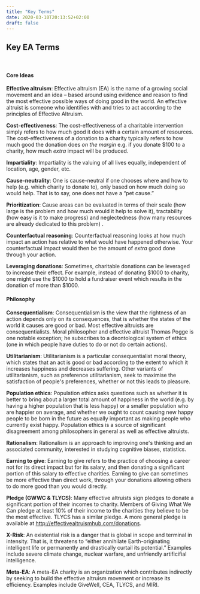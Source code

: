 ```yaml
---
title: "Key Terms"
date: 2020-03-10T20:13:52+02:00
draft: false
---
```


## Key EA Terms
<br>

#### Core Ideas
**Effective altruism**: Effective altruism (EA) is the name of a growing social movement and an idea – based around using evidence and reason to find the most effective possible ways of doing good in the world. An effective altruist is someone who identifies with and tries to act according to the principles of Effective Altruism.

**Cost-effectiveness**: The cost-effectiveness of a charitable intervention simply refers to how much good it does with a certain amount of resources. The cost-effectiveness of a donation to a charity typically refers to how much good the donation does *on the margin* e.g. if you donate $100 to a charity, how much *extra* impact will be produced.

**Impartiality**: Impartiality is the valuing of all lives equally, independent of location, age, gender, etc.

**Cause-neutrality**: One is cause-neutral if one chooses where and how to help (e.g. which charity to donate to), only based on how much doing so would help. That is to say, one does not have a “pet cause.”

**Prioritization**: Cause areas can be evaluated in terms of their scale (how large is the problem and how much would it help to solve it), tractability (how easy is it to make progress) and neglectedness (how many resources are already dedicated to this problem) 
.

**Counterfactual reasoning**: Counterfactual reasoning looks at how much impact an action has relative to what would have happened otherwise. Your counterfactual impact would then be the amount of *extra* good done through your action.

**Leveraging donations**: Sometimes, charitable donations can be leveraged to increase their effect. For example, instead of donating $1000 to charity, one might use the $1000 to hold a fundraiser event which results in the donation of more than $1000.
<br>

#### Philosophy
**Consequentialism**: Consequentialism is the view that the rightness of an action depends only on its consequences, that is whether  the states of the world it causes are good or bad. Most effective altruists are consequentialists. Moral philosopher and effective altruist Thomas Pogge is one notable exception; he subscribes to a deontological system of ethics (one in which people have duties to do or not do certain actions).

**Utilitarianism**: Utilitarianism is a particular consequentialist moral theory, which states that an act is good or bad according to the extent to which it increases happiness and decreases suffering. Other variants of utilitarianism, such as preference utilitarianism, seek to maximise the satisfaction of people's preferences, whether or not this leads to pleasure. 

**Population ethics**: Population ethics asks questions such as whether it is better to bring about a larger total amount of happiness in the world (e.g. by having a higher population that is less happy) or a smaller population who are happier on average, and whether we ought to count causing new happy people to be born in the future as equally important as making people who currently exist happy.
Population ethics is a source of significant disagreement among philosophers in general as well as effective altruists.

**Rationalism**: Rationalism is an approach to improving one's thinking and an associated community, interested in studying cognitive biases, statistics. 

**Earning to give**: Earning to give refers to the practice of choosing a career not for its direct impact but for its salary, and then donating a significant portion of this salary to effective charities. Earning to give can sometimes be more effective than direct work, through your donations allowing others to do more good than you would directly.

**Pledge (GWWC & TLYCS)**: Many effective altruists sign pledges to donate a significant portion of their incomes to charity. Members of Giving What We Can pledge at least 10% of their income to the charities they believe to be the most effective. TLYCS has a similar pledge. A more general pledge is available at http://effectivealtruismhub.com/donations.

**X-Risk**: An existential risk is a danger that is global in scope and terminal in intensity. That is, it threatens to “either annihilate Earth-originating intelligent life or permanently and drastically curtail its potential.” Examples include severe climate change, nuclear warfare, and unfriendly artificifial intelligence.

**Meta-EA**: A meta-EA charity is an organization which contributes indirectly by seeking to build the effective altruism movement or increase its efficiency. Examples include GiveWell, CEA, TLYCS, and MIRI.
